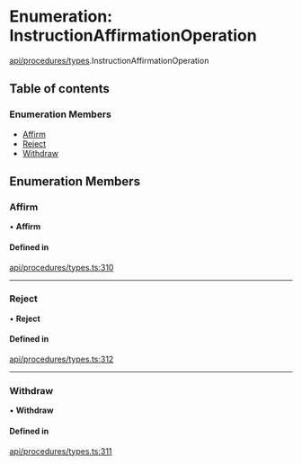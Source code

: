 # Enumeration: InstructionAffirmationOperation

[api/procedures/types](../wiki/api.procedures.types).InstructionAffirmationOperation

## Table of contents

### Enumeration Members

- [Affirm](../wiki/api.procedures.types.InstructionAffirmationOperation#affirm)
- [Reject](../wiki/api.procedures.types.InstructionAffirmationOperation#reject)
- [Withdraw](../wiki/api.procedures.types.InstructionAffirmationOperation#withdraw)

## Enumeration Members

### Affirm

• **Affirm**

#### Defined in

[api/procedures/types.ts:310](https://github.com/PolymathNetwork/polymesh-sdk/blob/299ce247/src/api/procedures/types.ts#L310)

___

### Reject

• **Reject**

#### Defined in

[api/procedures/types.ts:312](https://github.com/PolymathNetwork/polymesh-sdk/blob/299ce247/src/api/procedures/types.ts#L312)

___

### Withdraw

• **Withdraw**

#### Defined in

[api/procedures/types.ts:311](https://github.com/PolymathNetwork/polymesh-sdk/blob/299ce247/src/api/procedures/types.ts#L311)

